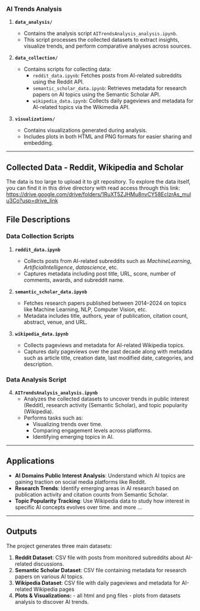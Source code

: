 ### **AI Trends Analysis**

1. **`data_analysis/`**
   - Contains the analysis script `AITrendsAnalysis_analysis.ipynb`.
   - This script processes the collected datasets to extract insights, visualize trends, and perform comparative analyses across sources.

2. **`data_collection/`**
   - Contains scripts for collecting data:
     - `reddit_data.ipynb`: Fetches posts from AI-related subreddits using the Reddit API.
     - `semantic_scholar_data.ipynb`: Retrieves metadata for research papers on AI topics using the Semantic Scholar API.
     - `wikipedia_data.ipynb`: Collects daily pageviews and metadata for AI-related topics via the Wikimedia API.

3. **`visualizations/`**
   - Contains visualizations generated during analysis.
   - Includes plots in both HTML and PNG formats for easier sharing and embedding.

---
## Collected Data - Reddit, Wikipedia and Scholar

The data is too large to upload it to git repository. To explore the data itself, you can find it in this drive directory with read access through this link:
https://drive.google.com/drive/folders/1RuXT5ZJHMu8nvCY58EcIzrAs_mulu3Co?usp=drive_link

## File Descriptions

### **Data Collection Scripts**

1. **`reddit_data.ipynb`**
   - Collects posts from AI-related subreddits such as *MachineLearning*, *ArtificialIntelligence*, *datascience*, etc.
   - Captures metadata including post title, URL, score, number of comments, awards, and subreddit name.

2. **`semantic_scholar_data.ipynb`**
   - Fetches research papers published between 2014–2024 on topics like Machine Learning, NLP, Computer Vision, etc.
   - Metadata includes title, authors, year of publication, citation count, abstract, venue, and URL.

3. **`wikipedia_data.ipynb`**
   - Collects pageviews and metadata for AI-related Wikipedia topics.
   - Captures daily pageviews over the past decade along with metadata such as article title, creation date, last modified date, categories, and description.

### **Data Analysis Script**

4. **`AITrendsAnalysis_analysis.ipynb`**
   - Analyzes the collected datasets to uncover trends in public interest (Reddit), research activity (Semantic Scholar), and topic popularity (Wikipedia).
   - Performs tasks such as:
     - Visualizing trends over time.
     - Comparing engagement levels across platforms.
     - Identifying emerging topics in AI.

---

## Applications

- **AI Domains Public Interest Analysis**: Understand which AI topics are gaining traction on social media platforms like Reddit.
- **Research Trends**: Identify emerging areas in AI research based on publication activity and citation counts from Semantic Scholar.
- **Topic Popularity Tracking**: Use Wikipedia data to study how interest in specific AI concepts evolves over time.
and more ...
---

## Outputs

The project generates three main datasets:
1. **Reddit Dataset**: CSV file with posts from monitored subreddits about AI-related discussions.
2. **Semantic Scholar Dataset**: CSV file containing metadata for research papers on various AI topics.
3. **Wikipedia Dataset**: CSV file with daily pageviews and metadata for AI-related Wikipedia pages
4. **Plots & Visualizations:** - all html and png files - plots from datasets analysis to discover AI trends. 
